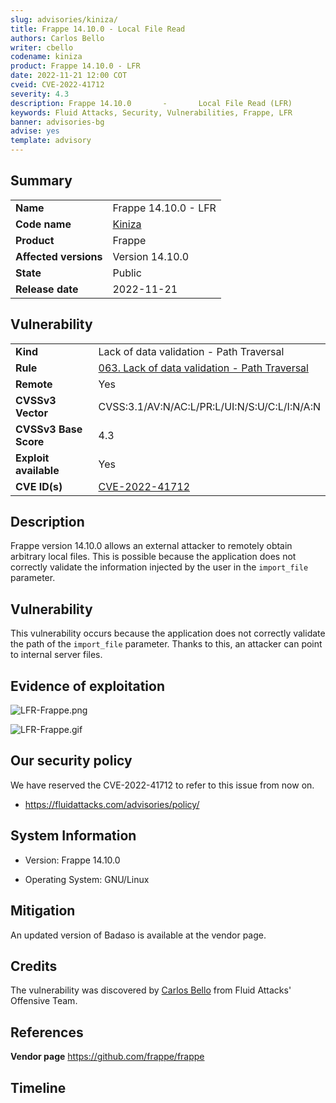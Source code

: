 ```yaml
---
slug: advisories/kiniza/
title: Frappe 14.10.0 - Local File Read
authors: Carlos Bello
writer: cbello
codename: kiniza
product: Frappe 14.10.0 - LFR
date: 2022-11-21 12:00 COT
cveid: CVE-2022-41712
severity: 4.3
description: Frappe 14.10.0       -       Local File Read (LFR)
keywords: Fluid Attacks, Security, Vulnerabilities, Frappe, LFR
banner: advisories-bg
advise: yes
template: advisory
---
```


## Summary

|                       |                                                                    |
| --------------------- | -------------------------------------------------------------------|
| **Name**              | Frappe 14.10.0 - LFR                                               |
| **Code name**         | [Kiniza](https://en.wikipedia.org/wiki/Nebu_Kiniza)                |
| **Product**           | Frappe                                                             |
| **Affected versions** | Version 14.10.0                                                    |
| **State**             | Public                                                             |
| **Release date**      | 2022-11-21                                                         |

## Vulnerability

|                       |                                                                                                                             |
| --------------------- | ----------------------------------------------------------------------------------------------------------------------------|
| **Kind**              | Lack of data validation - Path Traversal                                                                                    |
| **Rule**              | [063. Lack of data validation - Path Traversal](https://docs.fluidattacks.com/criteria/vulnerabilities/063)                 |
| **Remote**            | Yes                                                                                                                         |
| **CVSSv3 Vector**     | CVSS:3.1/AV:N/AC:L/PR:L/UI:N/S:U/C:L/I:N/A:N                                                                                |
| **CVSSv3 Base Score** | 4.3                                                                                                                         |
| **Exploit available** | Yes                                                                                                                         |
| **CVE ID(s)**         | [CVE-2022-41712](https://cve.mitre.org/cgi-bin/cvename.cgi?name=CVE-2022-41712)                                             |

## Description

Frappe version 14.10.0 allows an external attacker to remotely obtain
arbitrary local files. This is possible because the application does
not correctly validate the information injected by the user in the
`import_file` parameter.

## Vulnerability

This vulnerability occurs because the application does not correctly
validate the path of the `import_file` parameter. Thanks to this, an
attacker can point to internal server files.

## Evidence of exploitation

![LFR-Frappe.png](https://user-images.githubusercontent.com/51862990/199772519-336d79be-ee93-4fa6-a2d0-3deebb1dc395.png)

![LFR-Frappe.gif](https://user-images.githubusercontent.com/51862990/199772736-8572e8d4-2c06-46d8-a401-d7bdfb8f3439.gif)

## Our security policy

We have reserved the CVE-2022-41712 to refer to this issue from now on.

* https://fluidattacks.com/advisories/policy/

## System Information

* Version: Frappe 14.10.0

* Operating System: GNU/Linux

## Mitigation

An updated version of Badaso is available at the vendor page.

## Credits

The vulnerability was discovered by [Carlos
Bello](https://www.linkedin.com/in/carlos-andres-bello) from Fluid Attacks'
Offensive Team.

## References

**Vendor page** <https://github.com/frappe/frappe>

## Timeline

<time-lapse
  discovered="2022-10-10"
  contacted="2022-10-10"
  replied="2022-10-10"
  confirmed="2022-10-11"
  patched="2022-10-12"
  disclosure="2022-11-21">
</time-lapse>
